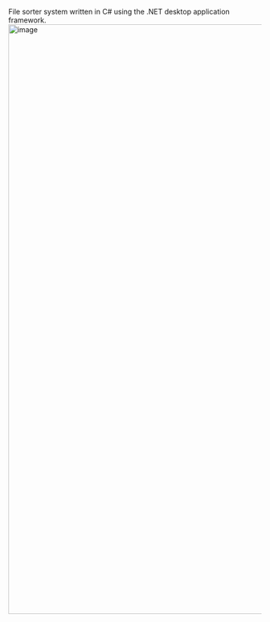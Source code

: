 File sorter system written in C# using the .NET desktop application framework.
<img width="1059" height="1174" alt="image" src="https://github.com/user-attachments/assets/a3601b35-254a-4363-b387-9c7a176e97a8" />

